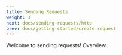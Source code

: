 ```yaml
---
title: Sending Requests
weight: 3
next: docs/sending-requests/http
prev: docs/getting-started/create-request
---
```


Welcome to sending requests! Overview

